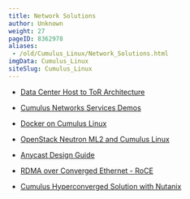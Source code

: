 ```yaml
---
title: Network Solutions
author: Unknown
weight: 27
pageID: 8362978
aliases:
 - /old/Cumulus_Linux/Network_Solutions.html
imgData: Cumulus_Linux
siteSlug: Cumulus_Linux
---
```

  - [Data Center Host to ToR
    Architecture](/old/Cumulus_Linux/Data_Center_Host_to_ToR_Architecture.html)

  - [Cumulus Networks Services
    Demos](/old/Cumulus_Linux/Cumulus_Networks_Services_Demos.html)

  - [Docker on Cumulus
    Linux](/old/Cumulus_Linux/Docker_on_Cumulus_Linux.html)

  - [OpenStack Neutron ML2 and Cumulus
    Linux](/old/Cumulus_Linux/OpenStack_Neutron_ML2_and_Cumulus_Linux.html)

  - [Anycast Design Guide](/old/Cumulus_Linux/Anycast_Design_Guide.html)

  - [RDMA over Converged Ethernet -
    RoCE](/old/Cumulus_Linux/RDMA_over_Converged_Ethernet_-_RoCE.html)

  - [Cumulus Hyperconverged Solution with
    Nutanix](/old/Cumulus_Linux/Cumulus_Hyperconverged_Solution_with_Nutanix.html)
